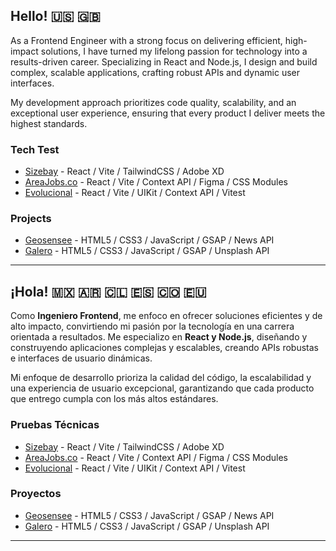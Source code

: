 ## Hello! 🇺🇸 🇬🇧

As a Frontend Engineer with a strong focus on delivering efficient, high-impact solutions, I have turned my lifelong passion for technology into a results-driven career. Specializing in React and Node.js, I design and build complex, scalable applications, crafting robust APIs and dynamic user interfaces.

My development approach prioritizes code quality, scalability, and an exceptional user experience, ensuring that every product I deliver meets the highest standards.


### Tech Test

- [Sizebay](https://github.com/joaovmleite/sizebay-teste-tecnico) - React / Vite / TailwindCSS / Adobe XD
- [AreaJobs.co](https://github.com/joaovmleite/areajobs.co) - React / Vite / Context API / Figma / CSS Modules
- [Evolucional](https://github.com/joaovmleite/evolucional-teste-tecnico) - React / Vite / UIKit / Context API / Vitest

### Projects

- [Geosensee](https://geosensee.netlify.app/) - HTML5 / CSS3 / JavaScript / GSAP / News API
- [Galero](https://galero.netlify.app/) - HTML5 / CSS3 / JavaScript / GSAP / Unsplash API


---

## ¡Hola! 🇲🇽 🇦🇷 🇨🇱 🇪🇸 🇨🇴 🇪🇺

Como **Ingeniero Frontend**, me enfoco en ofrecer soluciones eficientes y de alto impacto, convirtiendo mi pasión por la tecnología en una carrera orientada a resultados. Me especializo en **React y Node.js**, diseñando y construyendo aplicaciones complejas y escalables, creando APIs robustas e interfaces de usuario dinámicas.

Mi enfoque de desarrollo prioriza la calidad del código, la escalabilidad y una experiencia de usuario excepcional, garantizando que cada producto que entrego cumpla con los más altos estándares.

### Pruebas Técnicas

- [Sizebay](https://github.com/joaovmleite/sizebay-teste-tecnico) - React / Vite / TailwindCSS / Adobe XD
- [AreaJobs.co](https://github.com/joaovmleite/areajobs.co) - React / Vite / Context API / Figma / CSS Modules
- [Evolucional](https://github.com/joaovmleite/evolucional-teste-tecnico) - React / Vite / UIKit / Context API / Vitest

### Proyectos

- [Geosensee](https://geosensee.netlify.app/) - HTML5 / CSS3 / JavaScript / GSAP / News API
- [Galero](https://galero.netlify.app/) - HTML5 / CSS3 / JavaScript / GSAP / Unsplash API

---
